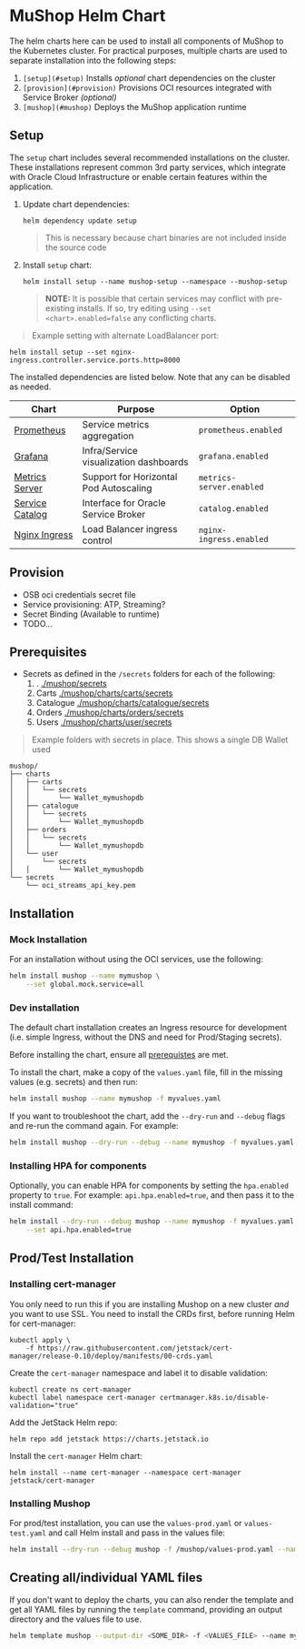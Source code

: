 # MuShop Helm Chart

The helm charts here can be used to install all components of MuShop to the Kubernetes cluster.
For practical purposes, multiple charts are used to separate installation into the following steps:

1. `[setup](#setup)` Installs _optional_ chart dependencies on the cluster
1. `[provision](#provision)` Provisions OCI resources integrated with Service Broker _(optional)_
1. `[mushop](#mushop)` Deploys the MuShop application runtime

## Setup

The `setup` chart includes several recommended installations on the cluster. These
installations represent common 3rd party services, which integrate with
Oracle Cloud Infrastructure or enable certain features within the application.

1. Update chart dependencies:

    ```text
    helm dependency update setup
    ```

    > This is necessary because chart binaries are not included inside the source code

1. Install `setup` chart:

    ```text
    helm install setup --name mushop-setup --namespace --mushop-setup
    ```

    > **NOTE:** It is possible that certain services may conflict with pre-existing installs. If so, try editing using `--set <chart>.enabled=false` any conflicting charts.

> Example setting with alternate LoadBalancer port:

```text
helm install setup --set nginx-ingress.controller.service.ports.http=8000
```

The installed dependencies are listed below. Note that any can be disabled as needed.

| Chart | Purpose | Option |
|---|---|---|
| [Prometheus](https://github.com/helm/charts/blob/master/stable/prometheus/README.md) | Service metrics aggregation | `prometheus.enabled` |
| [Grafana](https://github.com/helm/charts/blob/master/stable/grafana/README.md) | Infra/Service visualization dashboards | `grafana.enabled` |
| [Metrics Server](https://github.com/helm/charts/blob/master/stable/metrics-server/README.md) | Support for Horizontal Pod Autoscaling | `metrics-server.enabled` |
| [Service Catalog](https://github.com/kubernetes-sigs/service-catalog/blob/master/charts/catalog/README.md) | Interface for Oracle Service Broker | `catalog.enabled` |
| [Nginx Ingress](https://github.com/helm/charts/blob/master/stable/nginx-ingress/README.md) | Load Balancer ingress control | `nginx-ingress.enabled` |

## Provision

- OSB oci credentials secret file
- Service provisioning: ATP, Streaming?
- Secret Binding (Available to runtime)
- TODO...

## Prerequisites

- Secrets as defined in the `/secrets` folders for each of the following:
    1. . [./mushop/secrets](./secrets/README.md)
    1. Carts [./mushop/charts/carts/secrets](./mushop/charts/carts/secrets/README.md)
    1. Catalogue [./mushop/charts/catalogue/secrets](./mushop/charts/catalogue/secrets/README.md)
    1. Orders [./mushop/charts/orders/secrets](./mushop/charts/orders/secrets/README.md)
    1. Users [./mushop/charts/user/secrets](./mushop/charts/user/secrets/README.md)

> Example folders with secrets in place. This shows a single DB Wallet used

```text
mushop/
├── charts
│   ├── carts
│   │   └── secrets
│   │       └── Wallet_mymushopdb
│   ├── catalogue
│   │   └── secrets
│   │       └── Wallet_mymushopdb
│   ├── orders
│   │   └── secrets
│   │       └── Wallet_mymushopdb
│   └── user
│       └── secrets
│   │       └── Wallet_mymushopdb
└── secrets
    └── oci_streams_api_key.pem
```

## Installation

### Mock Installation

For an installation without using the OCI services, use the following:

```bash
helm install mushop --name mymushop \
    --set global.mock.service=all
```

### Dev installation

The default chart installation creates an Ingress resource for development (i.e. simple Ingress, without the DNS and need for Prod/Staging secrets).

Before installing the chart, ensure all [prerequistes](#prerequisites) are met.

To install the chart, make a copy of the `values.yaml` file, fill in the missing values (e.g. secrets) and then run:

```bash
helm install mushop --name mymushop -f myvalues.yaml
```

If you want to troubleshoot the chart, add the `--dry-run` and `--debug` flags and re-run the command again. For example:

```bash
helm install mushop --dry-run --debug --name mymushop -f myvalues.yaml
```

### Installing HPA for components

Optionally, you can enable HPA for components by setting the `hpa.enabled` property to `true`. For example: `api.hpa.enabled=true`, and then pass it to the install command:

```bash
helm install --dry-run --debug mushop --name mymushop -f myvalues.yaml \
    --set api.hpa.enabled=true
```

## Prod/Test Installation

### Installing cert-manager

You only need to run this if you are installing Mushop on a new cluster *and* you want to use SSL. You need to install the CRDs first, before running Helm for cert-manager:

```
kubectl apply \
    -f https://raw.githubusercontent.com/jetstack/cert-manager/release-0.10/deploy/manifests/00-crds.yaml
```

Create the `cert-manager` namespace and label it to disable validation:

```
kubectl create ns cert-manager
kubectl label namespace cert-manager certmanager.k8s.io/disable-validation="true"
```

Add the JetStack Helm repo:

```
helm repo add jetstack https://charts.jetstack.io
```

Install the `cert-manager` Helm chart:

```
helm install --name cert-manager --namespace cert-manager jetstack/cert-manager
```

### Installing Mushop

For prod/test installation, you can use the `values-prod.yaml` or `values-test.yaml` and call Helm install and pass in the values file:

```bash
helm install --dry-run --debug mushop -f /mushop/values-prod.yaml --name mymushop
```

## Creating all/individual YAML files

If you don't want to deploy the charts, you can also render the template and get all YAML files by running the `template` command,  providing an output directory and the values file to use.

```bash
helm template mushop --output-dir <SOME_DIR> -f <VALUES_FILE> --name mymushop
```
